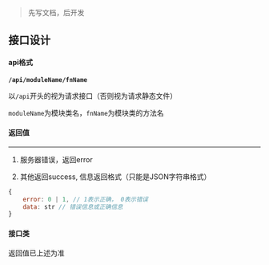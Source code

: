 > 先写文档，后开发


## 接口设计

#### api格式

**`/api/moduleName/fnName`**

以`/api`开头的视为请求接口（否则视为请求静态文件）

`moduleName`为模块类名，`fnName`为模块类的方法名

#### 返回值
---


1. 服务器错误，返回error

2. 其他返回success, 信息返回格式（只能是JSON字符串格式）

```js
{
    error: 0 | 1, // 1表示正确， 0表示错误
    data: str // 错误信息或正确信息
}
```

#### 接口类

返回值已上述为准